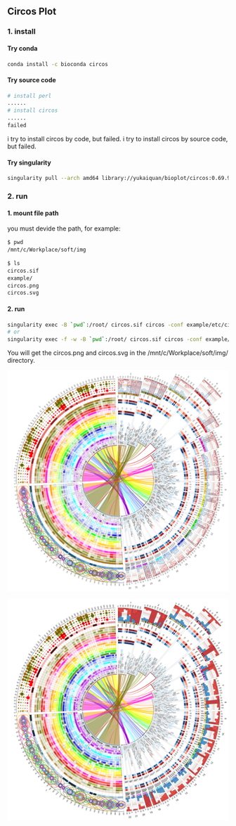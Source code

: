 ## Circos Plot

### 1. install

#### Try conda

```bash
conda install -c bioconda circos
```

#### Try source code

```bash
# install perl
......
# install circos
......
failed
```

i try to install circos by code, but failed.
i try to install circos by source code, but failed.

#### Try singularity

```bash
singularity pull --arch amd64 library://yukaiquan/bioplot/circos:0.69.9
```

### 2. run

#### 1. mount file path

you must devide the path, for example:

```bash
$ pwd
/mnt/c/Workplace/soft/img
```

```bash
$ ls
circos.sif
example/
circos.png
circos.svg
```

#### 2. run

```bash
singularity exec -B `pwd`:/root/ circos.sif circos -conf example/etc/circos.conf
# or
singularity exec -f -w -B `pwd`:/root/ circos.sif circos -conf example/etc/circos.conf
```

You will get the circos.png and circos.svg in the /mnt/c/Workplace/soft/img/ directory.

[![circos.png](circos.png)](./circos.png)

[![circos.svg](circos.svg)](./circos.svg)
